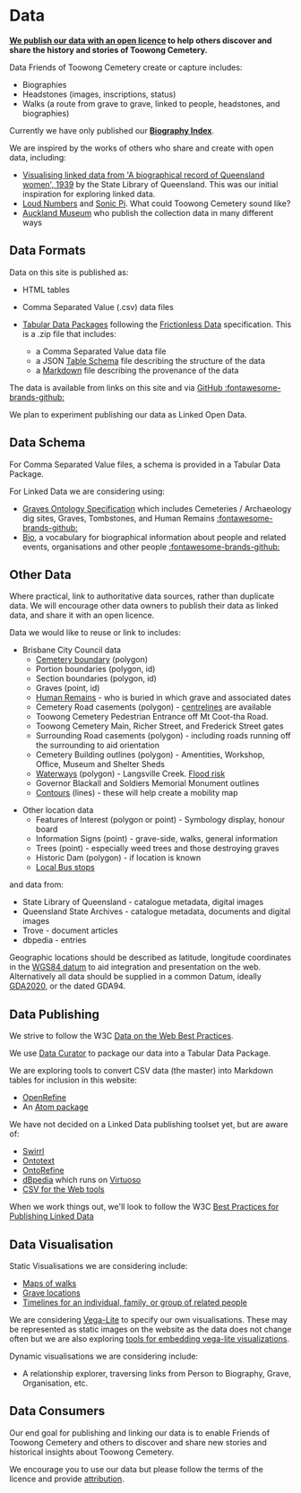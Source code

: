 #  Data

**[We publish our data with an open licence](legal.md) to help others discover and share the history and stories of Toowong Cemetery.**

Data Friends of Toowong Cemetery create or capture includes: 

- Biographies
- Headstones (images, inscriptions, status)
- Walks (a route from grave to grave, linked to people, headstones, and biographies)

Currently we have only published our **[Biography Index](../bios/index.md)**.


We are inspired by the works of others who share and create with open data, including:

- [Visualising linked data from 'A biographical record of Queensland women', 1939](https://www.slq.qld.gov.au/blog/visualising-linked-data-biographical-record-queensland-women-1939) by the State Library of Queensland. This was our initial inspiration for exploring linked data.
- [Loud Numbers](https://anchor.fm/loudnumbers/episodes/The-End-of-the-Road-e131bnl) and [Sonic Pi](https://sonic-pi.net). What could Toowong Cemetery sound like?
- [Auckland Museum](https://www.aucklandmuseum.com/discover/collections-online/our-data) who publish the collection data in many different ways

## Data Formats 

Data on this site is published as:

- HTML tables 
- Comma Separated Value (.csv) data files 
- [Tabular Data Packages](https://specs.frictionlessdata.io/tabular-data-package/) following the [Frictionless Data](https://frictionlessdata.io) specification. This is a .zip file that includes: 

    - a Comma Separated Value data file 
    - a JSON [Table Schema](https://specs.frictionlessdata.io/table-schema/) file describing the structure of the data 
    - a [Markdown](https://commonmark.org/help/) file describing the provenance of the data

The data is available from links on this site and via [GitHub :fontawesome-brands-github:](https://github.com/Stephen-Gates/fotc/tree/main/docs/assets/data) 

We plan to experiment publishing our data as Linked Open Data. 

<!-- and provide it:

- as an RDF or JSON-LD data dump 
- via a [GraphQL](https://graphql.org) API 

-->

## Data Schema

For Comma Separated Value files, a schema is provided in a Tabular Data Package.

For Linked Data we are considering using:

- [Graves Ontology Specification](https://rdf.muninn-project.org/ontologies/graves.html) which includes Cemeteries / Archaeology dig sites, Graves, Tombstones, and Human Remains [:fontawesome-brands-github:](https://github.com/muninn/graves)
- [Bio](https://vocab.org/bio/), a vocabulary for biographical information about people and related events, organisations and other people [:fontawesome-brands-github:](https://github.com/iand/vocab-bio)


<!-- 
Data about graves could be linked to data about:

- People - [FOAF Vocabulary Specification](http://xmlns.com/foaf/spec/)
    - [Organisation](https://www.w3.org/TR/vocab-org/) 
        - [Military Ontology](http://rdf.muninn-project.org/ontologies/military.html) ([Github](https://github.com/muninn/military))
- [Bio](https://vocab.org/bio/) ([GitHub](https://github.com/iand/vocab-bio))
- News - [rNews](http://dev.iptc.org/rNews) but [perhaps another standard is more appropriate](http://dev.iptc.org/rNews-and-other-standards)
- [Geographic locations](https://www.w3.org/2003/01/geo/)
- [Geographic names](http://www.geonames.org/ontology/documentation.html)

-->

## Other Data

Where practical, link to authoritative data sources, rather than duplicate data. We will encourage other data owners to publish their data as linked data, and share it with an open licence. 

Data we would like to reuse or link to includes: 

- Brisbane City Council data
    - [Cemetery boundary](https://www.spatial-data.brisbane.qld.gov.au/datasets/d9879ce7dce842ce8d5d3b50e3b702bf_0/explore?location=-27.476664%2C152.985658%2C16.53) (polygon)
    - Portion boundaries (polygon, id)
    - Section boundaries (polygon, id)
    - Graves (point, id) 
    - [Human Remains](https://graves.brisbane.qld.gov.au) - who is buried in which grave and associated dates
    - Cemetery Road casements (polygon) - [centrelines](https://www.spatial-data.brisbane.qld.gov.au/datasets/46bbc7521e7949f68ef4b69d87e89ebc_0/explore?location=-27.475228%2C152.985532%2C15.84) are available
    - Toowong Cemetery Pedestrian Entrance off Mt Coot-tha Road.
    - Toowong Cemetery Main, Richer Street, and Frederick Street gates
    - Surrounding Road casements (polygon) - including roads running off the surrounding to aid orientation 
    - Cemetery Building outlines (polygon) - Amentities, Workshop, Office, Museum and Shelter Sheds 
    - [Waterways](https://www.spatial-data.brisbane.qld.gov.au/datasets/e0839d26d85a429c8f64669ba69cfae7_0/explore?location=-27.475527%2C152.983328%2C17.22) (polygon) - Langsville Creek. [Flood risk](https://www.data.brisbane.qld.gov.au/data/dataset/flood_awareness_overland_flow)
    - Governor Blackall and Soldiers Memorial Monument outlines
    - [Contours](https://www.data.brisbane.qld.gov.au/data/dataset/contours-2002) (lines) - these will help create a mobility map
<!--
    - Bridges, Culverts and open Drains (polygon)
-->

- Other location data       
    - Features of Interest (polygon or point) - Symbology display, honour board
    - Information Signs (point) - grave-side, walks, general information
    - Trees (point) - especially weed trees and those destroying graves
    - Historic Dam (polygon) - if location is known
    - [Local Bus stops](https://www.data.qld.gov.au/dataset/general-transit-feed-specification-gtfs-seq) 


and data from: 
        
- State Library of Queensland - catalogue metadata, digital images
- Queensland State Archives - catalogue metadata, documents and digital images
- Trove - document articles
- dbpedia - entries

Geographic locations should be described as latitude, longitude coordinates in the [WGS84 datum](https://www.spatial.nsw.gov.au/__data/assets/pdf_file/0008/224396/WGS84_and_Australias_misaligned_web-maps_Information_Sheet.pdf) to aid integration and presentation on the web. Alternatively all data should be supplied in a common Datum, ideally [GDA2020](https://www.icsm.gov.au/gda2020), or  the dated GDA94.


## Data Publishing 

We strive to follow the W3C [Data on the Web Best Practices](https://www.w3.org/TR/dwbp/).

We use [Data Curator](https://www.qcif.edu.au/news/data-curator-now-in-app-stores/) to package our data into a Tabular Data Package. 

We are exploring tools to convert CSV data (the master) into Markdown tables for inclusion in this website:

- [OpenRefine](https://openrefine.org)  
- An [Atom package](https://github.com/takezoe/atom-csv-markdown) 


We have not decided on a Linked Data publishing toolset yet, but are aware of: 

- [Swirrl](https://www.swirrl.com)
- [Ontotext](https://www.ontotext.com)
- [OntoRefine](https://graphdb.ontotext.com/documentation/free/loading-data-using-ontorefine.html)
- [dBpedia](https://www.dbpedia.org) which runs on [Virtuoso](https://virtuoso.openlinksw.com)
- [CSV for the Web tools](https://www.w3.org/TR/tabular-data-primer/)

When we work things out, we'll look to follow the W3C [Best Practices for Publishing Linked Data](https://www.w3.org/TR/ld-bp/)

## Data Visualisation

Static Visualisations we are considering include: 

- [Maps of walks](https://vega.github.io/vega-lite/examples/geo_line.html)
- [Grave locations](https://vega.github.io/vega-lite/examples/geo_layer.html)
- [Timelines for an individual, family, or group of related people](https://bl.ocks.org/jakevdp/1643ebb6853e76c32e47a969f415f3ea)

We are considering [Vega-Lite](https://vega.github.io/vega-lite/) to specify our own visualisations. These may be represented as static images on the website as the data does not change often but we are also exploring [tools for embedding vega-lite visualizations](https://vega.github.io/vega-lite/ecosystem.html#tools-for-embedding-vega-lite-visualizations).

Dynamic visualisations we are considering include:

- A relationship explorer, traversing links from Person to Biography, Grave, Organisation, etc. 


## Data Consumers

Our end goal for publishing and linking our data is to enable Friends of Toowong Cemetery and others to discover and share new stories and historical insights about Toowong Cemetery.

We encourage you to use our data but please follow the terms of the licence and provide [attribution](legal.md). 

<!-- 
We may encourage reuse of our data by participating in hack-a-thons (such as [GovHack](https://govhack.org)), and experiments with other organisations. 
-->
